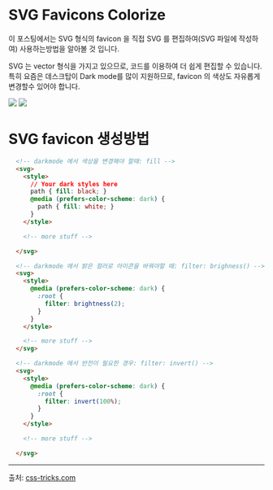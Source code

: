 # SVG Favicons Colorize

이 포스팅에서는 SVG 형식의 favicon 을 직접 SVG 를 편집하여(SVG 파일에 작성하여) 사용하는방법을 알아볼 것 입니다.

SVG 는 vector 형식을 가지고 있으므로, 코드를 이용하여 더 쉽게 편집할 수 있습니다. 특히 요즘은 데스크탑이 Dark mode를 많이 지원하므로, favicon 의 색상도 자유롭게 변경할수 있어야 합니다.

<img src="https://i0.wp.com/css-tricks.com/wp-content/uploads/2021/06/s_70347B5F4EC6CBA3A5F8B66FD0DA0625DB16DF3A3CECB6F595B44300FB4B505B_1623320546163_blue-red.png?resize=255%2C260&ssl=1"> <img src="https://i0.wp.com/css-tricks.com/wp-content/uploads/2021/06/s_70347B5F4EC6CBA3A5F8B66FD0DA0625DB16DF3A3CECB6F595B44300FB4B505B_1624524473573_codepen-demo.png?resize=255%2C260&ssl=1">

# SVG favicon 생성방법

``` html
  <!-- darkmode 에서 색상을 변경해야 할때: fill -->
  <svg>
    <style>
      // Your dark styles here
      path { fill: black; }
      @media (prefers-color-scheme: dark) {
        path { fill: white; }
      }
    </style>

    <!-- more stuff -->

  </svg>
```

``` html
  <!-- darkmode 에서 밝은 컬러로 아이콘을 바꿔야할 때: filter: brighness() -->
  <svg>
    <style>
      @media (prefers-color-scheme: dark) {
        :root {
          filter: brightness(2);
        }
      }
    </style>

    <!-- more stuff -->
  </svg>
```

``` html
  <!-- darkmode 에서 반전이 필요한 경우: filter: invert() -->
  <svg>
    <style>
      @media (prefers-color-scheme: dark) {
        :root {
          filter: invert(100%);
        }
      }
    </style>

    <!-- more stuff -->

  </svg>
```

----

출처: [css-tricks.com](https://css-tricks.com/svg-favicons-in-action/)